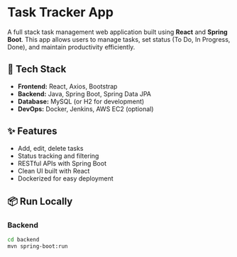# Task Tracker App

A full stack task management web application built using **React** and **Spring Boot**. This app allows users to manage tasks, set status (To Do, In Progress, Done), and maintain productivity efficiently.

## 🚀 Tech Stack

- **Frontend:** React, Axios, Bootstrap
- **Backend:** Java, Spring Boot, Spring Data JPA
- **Database:** MySQL (or H2 for development)
- **DevOps:** Docker, Jenkins, AWS EC2 (optional)

## ✨ Features

- Add, edit, delete tasks
- Status tracking and filtering
- RESTful APIs with Spring Boot
- Clean UI built with React
- Dockerized for easy deployment

## 📦 Run Locally

### Backend

```bash
cd backend
mvn spring-boot:run

